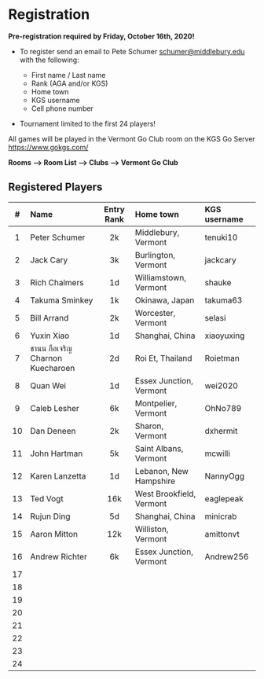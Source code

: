 # Registration

__Pre-registration required by Friday, October 16th, 2020!__

- To register send an email to Pete Schumer [schumer@middlebury.edu](mailto:schumer@middlebury.edu) with the following:
  - First name / Last name
  - Rank (AGA and/or KGS)
  - Home town
  - KGS username
  - Cell phone number

- Tournament limited to the first 24 players!

All games will be played in the Vermont Go Club room on the KGS Go Server https://www.gokgs.com/

__Rooms –> Room List –> Clubs –> Vermont Go Club__

## Registered Players

| #     | Name                             | Entry Rank  | Home town                | KGS username |
| :---: | :--------                        | :---------: | :---                     | :---         |
| 1     | Peter Schumer                    | 2k          | Middlebury, Vermont      | tenuki10     |
| 2     | Jack Cary                        | 3k          | Burlington, Vermont      | jackcary     | 
| 3     | Rich Chalmers	                   | 1d          | Williamstown, Vermont    | shauke       |
| 4     | Takuma Sminkey                   | 1k          | Okinawa, Japan           | takuma63     |
| 5     | Bill Arrand                      | 2k          | Worcester, Vermont       | selasi       |
| 6     | Yuxin Xiao                       | 1d          | Shanghai, China          | xiaoyuxing   |
| 7     | ชานน กือเจริญ Charnon Kuecharoen   | 2d          | Roi Et, Thailand         | Roietman     |
| 8     | Quan Wei                         | 1d          | Essex Junction, Vermont  | wei2020      |
| 9     | Caleb Lesher                     | 6k          | Montpelier, Vermont      | OhNo789      |
| 10    | Dan Deneen                       | 2k          | Sharon, Vermont          | dxhermit     |
| 11    | John Hartman                     | 5k          | Saint Albans, Vermont    | mcwilli      |
| 12    | Karen Lanzetta                   | 1d          | Lebanon, New Hampshire   | NannyOgg     |
| 13    | Ted Vogt                         | 16k         | West Brookfield, Vermont | eaglepeak    |
| 14    | Rujun Ding                       | 5d          | Shanghai, China          | minicrab     |
| 15    | Aaron Mitton                     | 12k         | Williston, Vermont       | amittonvt    |
| 16    | Andrew Richter                   | 6k          | Essex Junction, Vermont  | Andrew256    |
| 17    |             |             |      |      |
| 18    |             |             |      |      |
| 19    |             |             |      |      |
| 20    |             |             |      |      |
| 21    |             |             |      |      |
| 22    |             |             |      |      |
| 23    |             |             |      |      |
| 24    |             |             |      |      |

